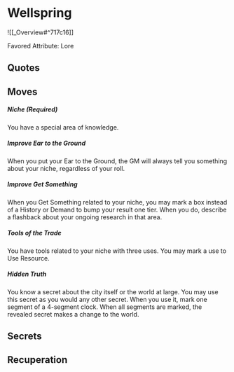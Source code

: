 # Wellspring
![[_Overview#^717c16]]

Favored Attribute: Lore

## Quotes

## Moves
##### Niche (Required)
You have a special area of knowledge. 
##### Improve Ear to the Ground
When you put your Ear to the Ground, the GM will always tell you something about your niche, regardless of your roll.
##### Improve Get Something
When you Get Something related to your niche, you may mark a box instead of a History or Demand to bump your result one tier. When you do, describe a flashback about your ongoing research in that area.
##### Tools of the Trade
You have tools related to your niche with three uses. You may mark a use to Use Resource.
##### Hidden Truth
You know a secret about the city itself or the world at large. You may use this secret as you would any other secret. When you use it, mark one segment of a 4-segment clock. When all segments are marked, the revealed secret makes a change to the world.
## Secrets
## Recuperation